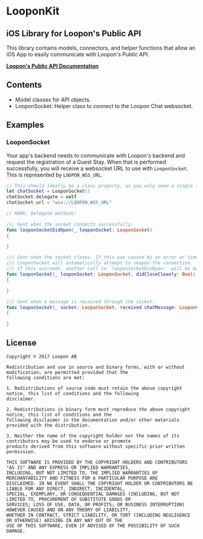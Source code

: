 # LooponKit

## iOS Library for Loopon's Public API

This library contains models, connectors, and helper functions that allow an iOS App to easily communicate with Loopon's Public API.

[**Loopon's Public API Documentation**](https://api.loopon.com/public)

## Contents

* Model classes for API objects.
* LooponSocket: Helper class to connect to the Loopon Chat websocket.

## Examples

### LooponSocket

Your app's backend needs to communicate with Loopon's backend and request the registration of a Guest Stay. When that is performed successfully, you will receive a websocket URL to use with `LooponSocket`. This is represented by `LOOPON_WSS_URL`.

```swift
// This should ideally be a class property, as you only need a single instance.
let chatSocket = LooponSocket()
chatSocket.delegate = self
chatSocket.url = "wss://LOOPON_WSS_URL"

// MARK: Delegate methods:

/// Sent when the socket connects successfully.
func looponSocketDidOpen(_ looponSocket: LooponSocket)
{

}

/// Sent when the socket closes. If this was caused by an error or timeout, `didCloseCleanly` will be `false`, and
/// LooponSocket will automatically attempt to reopen the connection.
/// If this succeeds, another call to `looponSocketDidOpen:` will be made.
func looponSocket(_ looponSocket: LooponSocket, didCloseCleanly: Bool)
{

}

/// Sent when a message is received through the socket.
func looponSocket(_ socket: LooponSocket, received chatMessage: LooponChatMessage)
{

}

```

## License

```
Copyright © 2017 Loopon AB

Redistribution and use in source and binary forms, with or without modification, are permitted provided that the
following conditions are met:

1. Redistributions of source code must retain the above copyright notice, this list of conditions and the following
disclaimer.

2. Redistributions in binary form must reproduce the above copyright notice, this list of conditions and the
following disclaimer in the documentation and/or other materials provided with the distribution.

3. Neither the name of the copyright holder nor the names of its contributors may be used to endorse or promote
products derived from this software without specific prior written permission.

THIS SOFTWARE IS PROVIDED BY THE COPYRIGHT HOLDERS AND CONTRIBUTORS "AS IS" AND ANY EXPRESS OR IMPLIED WARRANTIES,
INCLUDING, BUT NOT LIMITED TO, THE IMPLIED WARRANTIES OF MERCHANTABILITY AND FITNESS FOR A PARTICULAR PURPOSE ARE
DISCLAIMED. IN NO EVENT SHALL THE COPYRIGHT HOLDER OR CONTRIBUTORS BE LIABLE FOR ANY DIRECT, INDIRECT, INCIDENTAL,
SPECIAL, EXEMPLARY, OR CONSEQUENTIAL DAMAGES (INCLUDING, BUT NOT LIMITED TO, PROCUREMENT OF SUBSTITUTE GOODS OR
SERVICES; LOSS OF USE, DATA, OR PROFITS; OR BUSINESS INTERRUPTION) HOWEVER CAUSED AND ON ANY THEORY OF LIABILITY,
WHETHER IN CONTRACT, STRICT LIABILITY, OR TORT (INCLUDING NEGLIGENCE OR OTHERWISE) ARISING IN ANY WAY OUT OF THE
USE OF THIS SOFTWARE, EVEN IF ADVISED OF THE POSSIBILITY OF SUCH DAMAGE.
```